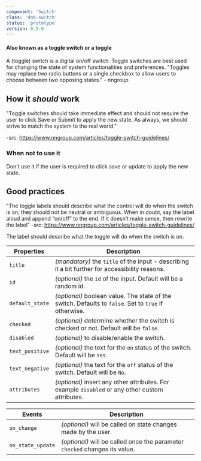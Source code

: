 ```yaml
---
component: 'Switch'
class: 'dnb-switch'
status: 'prototype'
version: 0.5.0
---
```


<!-- The switch component is an enhancement of the classic radio button. It acts like a switch. Example: On/off, yes/no.
Use mainly the toggle switch where instant user response is required. -->

#### Also known as a toggle switch or a toggle

A (toggle) switch is a digital on/off switch.
Toggle switches are best used for changing the state of system functionalities and preferences. "Toggles may replace two radio buttons or a single checkbox to allow users to choose between two opposing states." - nngroup

## How it _**should**_ work

"Toggle switches should take immediate effect and should not require the user to click Save or Submit to apply the new state. As always, we should strive to match the system to the real world."

-src: https://www.nngroup.com/articles/toggle-switch-guidelines/

### When not to use it

Don't use it if the user is required to click save or update to apply the new state.

## Good practices

"The toggle labels should describe what the control will do when the switch is on; they should not be neutral or ambiguous. When in doubt, say the label aloud and append “on/off” to the end. If it doesn’t make sense, then rewrite the label"
-src: https://www.nngroup.com/articles/toggle-switch-guidelines/

The label should describe what the toggle will do when the switch is on.

| Properties      | Description                                                                                           |
| --------------- | ----------------------------------------------------------------------------------------------------- |
| `title`         | _(mandatory)_ the `title` of the input - describing it a bit further for accessibility reasons.       |
| `id`            | _(optional)_ the `id` of the input. Default will be a random id.                                      |
| `default_state` | _(optional)_ boolean value. The state of the switch. Defaults to `false`. Set to `true` if otherwise. |
| `checked`       | _(optional)_ determine whether the switch is checked or not. Default will be `false`.                 |
| `disabled`      | _(optional)_ to disable/enable the switch.                                                            |
| `text_positive` | _(optional)_ the text for the `on` status of the switch. Default will be `Yes`.                       |
| `text_negative` | _(optional)_ the text for the `off` status of the switch. Default will be `No`.                       |
| `attributes`    | _(optional)_ insert any other attributes. For example `disabled` or any other custom attributes.      |

| Events            | Description                                                                 |
| ----------------- | --------------------------------------------------------------------------- |
| `on_change`       | _(optional)_ will be called on state changes made by the user.              |
| `on_state_update` | _(optional)_ will be called once the parameter `checked` changes its value. |

